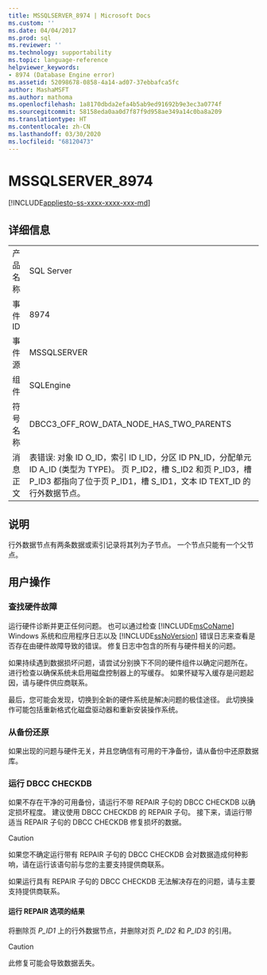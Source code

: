```yaml
---
title: MSSQLSERVER_8974 | Microsoft Docs
ms.custom: ''
ms.date: 04/04/2017
ms.prod: sql
ms.reviewer: ''
ms.technology: supportability
ms.topic: language-reference
helpviewer_keywords:
- 8974 (Database Engine error)
ms.assetid: 52098678-0858-4a14-ad07-37ebbafca5fc
author: MashaMSFT
ms.author: mathoma
ms.openlocfilehash: 1a8170dbda2efa4b5ab9ed91692b9e3ec3a0774f
ms.sourcegitcommit: 58158eda0aa0d7f87f9d958ae349a14c0ba8a209
ms.translationtype: HT
ms.contentlocale: zh-CN
ms.lasthandoff: 03/30/2020
ms.locfileid: "68120473"
---
```

# <a name="mssqlserver_8974"></a>MSSQLSERVER_8974
[!INCLUDE[appliesto-ss-xxxx-xxxx-xxx-md](../../includes/appliesto-ss-xxxx-xxxx-xxx-md.md)]
  
## <a name="details"></a>详细信息  
  
|||  
|-|-|  
|产品名称|SQL Server|  
|事件 ID|8974|  
|事件源|MSSQLSERVER|  
|组件|SQLEngine|  
|符号名称|DBCC3_OFF_ROW_DATA_NODE_HAS_TWO_PARENTS|  
|消息正文|表错误: 对象 ID O_ID，索引 ID I_ID，分区 ID PN_ID，分配单元 ID A_ID (类型为 TYPE)。 页 P_ID2，槽 S_ID2 和页 P_ID3，槽 P_ID3 都指向了位于页 P_ID1，槽 S_ID1，文本 ID TEXT_ID 的行外数据节点。|  
  
## <a name="explanation"></a>说明  
行外数据节点有两条数据或索引记录将其列为子节点。 一个节点只能有一个父节点。  
  
## <a name="user-action"></a>用户操作  
  
### <a name="look-for-hardware-failure"></a>查找硬件故障  
运行硬件诊断并更正任何问题。 也可以通过检查 [!INCLUDE[msCoName](../../includes/msconame-md.md)] Windows 系统和应用程序日志以及 [!INCLUDE[ssNoVersion](../../includes/ssnoversion-md.md)] 错误日志来查看是否存在由硬件故障导致的错误。 修复日志中包含的所有与硬件相关的问题。  
  
如果持续遇到数据损坏问题，请尝试分别换下不同的硬件组件以确定问题所在。 进行检查以确保系统未启用磁盘控制器上的写缓存。 如果怀疑写入缓存是问题起因，请与硬件供应商联系。  
  
最后，您可能会发现，切换到全新的硬件系统是解决问题的极佳途径。 此切换操作可能包括重新格式化磁盘驱动器和重新安装操作系统。  
  
### <a name="restore-from-backup"></a>从备份还原  
如果出现的问题与硬件无关，并且您确信有可用的干净备份，请从备份中还原数据库。  
  
### <a name="run-dbcc-checkdb"></a>运行 DBCC CHECKDB  
如果不存在干净的可用备份，请运行不带 REPAIR 子句的 DBCC CHECKDB 以确定损坏程度。 建议使用 DBCC CHECKDB 的 REPAIR 子句。 接下来，请运行带适当 REPAIR 子句的 DBCC CHECKDB 修复损坏的数据。  
  
> [!CAUTION]  
> 如果您不确定运行带有 REPAIR 子句的 DBCC CHECKDB 会对数据造成何种影响，请在运行该语句前与您的主要支持提供商联系。  
  
如果运行具有 REPAIR 子句的 DBCC CHECKDB 无法解决存在的问题，请与主要支持提供商联系。  
  
#### <a name="results-of-running-repair-options"></a>运行 REPAIR 选项的结果  
将删除页 *P_ID1* 上的行外数据节点，并删除对页 *P_ID2* 和 *P_ID3* 的引用。  
  
> [!CAUTION]  
> 此修复可能会导致数据丢失。  
  
